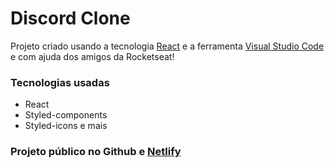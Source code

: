 # Discord Clone

Projeto criado usando a tecnologia [React](https://pt-br.reactjs.org/) e a ferramenta [Visual Studio Code](https://code.visualstudio.com/) e com ajuda dos amigos da Rocketseat!

### Tecnologias usadas

- React
- Styled-components
- Styled-icons e mais

### Projeto público no Github e [Netlify](https://discord-clone-plrns.netlify.app/)